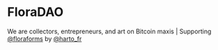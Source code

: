 # FloraDAO

We are collectors, entrepreneurs, and art on Bitcoin maxis | Supporting [@floraforms](https://x.com/floraforms) by [@harto_fr](https://x.com/harto_fr)
